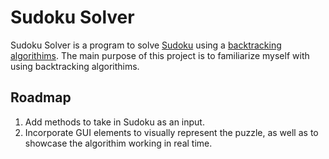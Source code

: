 # Sudoku Solver
Sudoku Solver is a program to solve [Sudoku](https://en.wikipedia.org/wiki/Sudoku) using a [backtracking algorithims](https://en.wikipedia.org/wiki/Backtracking). The main purpose of this project is to familiarize myself with using backtracking algorithims.
## Roadmap
1. Add methods to take in Sudoku as an input.
2. Incorporate GUI elements to visually represent the puzzle, as well as to showcase the algorithim working in real time.
